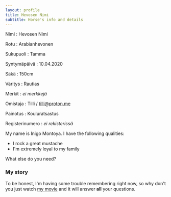 ```yaml
---
layout: profile
title: Hevosen Nimi
subtitle: Horse's info and details
---
```


Nimi
: Hevosen Nimi

Rotu
: Arabianhevonen

Sukupuoli
: Tamma

Syntymäpäivä
: 10.04.2020

Säkä
: 150cm

Väritys
: Rautias

Merkit
: *ei merkkejä*

Omistaja
: Tilli / tilli@proton.me

Painotus
: Kouluratsastus

Registerinumero
: *ei rekisterissä*

My name is Inigo Montoya. I have the following qualities:

- I rock a great mustache
- I'm extremely loyal to my family

What else do you need?

### My story

To be honest, I'm having some trouble remembering right now, so why don't you just watch [my movie](https://en.wikipedia.org/wiki/The_Princess_Bride_%28film%29) and it will answer **all** your questions.
